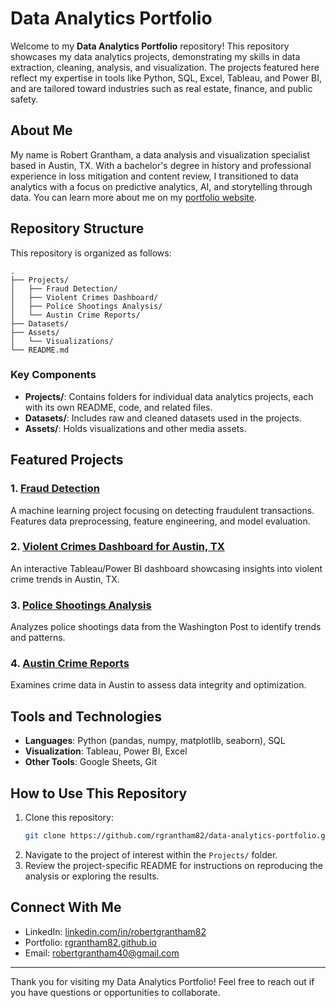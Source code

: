# Data Analytics Portfolio

Welcome to my **Data Analytics Portfolio** repository! This repository showcases my data analytics projects, demonstrating my skills in data extraction, cleaning, analysis, and visualization. The projects featured here reflect my expertise in tools like Python, SQL, Excel, Tableau, and Power BI, and are tailored toward industries such as real estate, finance, and public safety.

## About Me

My name is Robert Grantham, a data analysis and visualization specialist based in Austin, TX. With a bachelor's degree in history and professional experience in loss mitigation and content review, I transitioned to data analytics with a focus on predictive analytics, AI, and storytelling through data. You can learn more about me on my [portfolio website](https://rgrantham82.github.io/data-analytics-portfolio).

## Repository Structure

This repository is organized as follows:

```
.
├── Projects/
│   ├── Fraud Detection/
│   ├── Violent Crimes Dashboard/
│   ├── Police Shootings Analysis/
│   └── Austin Crime Reports/
├── Datasets/
├── Assets/
│   └── Visualizations/
└── README.md
```

### Key Components

- **Projects/**: Contains folders for individual data analytics projects, each with its own README, code, and related files.
- **Datasets/**: Includes raw and cleaned datasets used in the projects.
- **Assets/**: Holds visualizations and other media assets.

## Featured Projects

### 1. [Fraud Detection](https://github.com/rgrantham82/data-analytics-portfolio/tree/main/Projects/Fraud-Detection)
A machine learning project focusing on detecting fraudulent transactions. Features data preprocessing, feature engineering, and model evaluation.

### 2. [Violent Crimes Dashboard for Austin, TX](https://github.com/rgrantham82/data-analytics-portfolio/tree/main/Projects/Violent-Crimes-Dashboard)
An interactive Tableau/Power BI dashboard showcasing insights into violent crime trends in Austin, TX.

### 3. [Police Shootings Analysis](https://github.com/rgrantham82/data-analytics-portfolio/tree/main/Projects/Police-Shootings-Analysis)
Analyzes police shootings data from the Washington Post to identify trends and patterns.

### 4. [Austin Crime Reports](https://github.com/rgrantham82/data-analytics-portfolio/tree/main/Projects/Austin-Crime-Reports)
Examines crime data in Austin to assess data integrity and optimization.

## Tools and Technologies

- **Languages**: Python (pandas, numpy, matplotlib, seaborn), SQL
- **Visualization**: Tableau, Power BI, Excel
- **Other Tools**: Google Sheets, Git

## How to Use This Repository

1. Clone this repository:
   ```bash
   git clone https://github.com/rgrantham82/data-analytics-portfolio.git
   ```
2. Navigate to the project of interest within the `Projects/` folder.
3. Review the project-specific README for instructions on reproducing the analysis or exploring the results.

## Connect With Me

- LinkedIn: [linkedin.com/in/robertgrantham82](https://linkedin.com/in/robertgrantham82)
- Portfolio: [rgrantham82.github.io](https://rgrantham82.github.io/data-analytics-portfolio)
- Email: robertgrantham40@gmail.com

---

Thank you for visiting my Data Analytics Portfolio! Feel free to reach out if you have questions or opportunities to collaborate.
